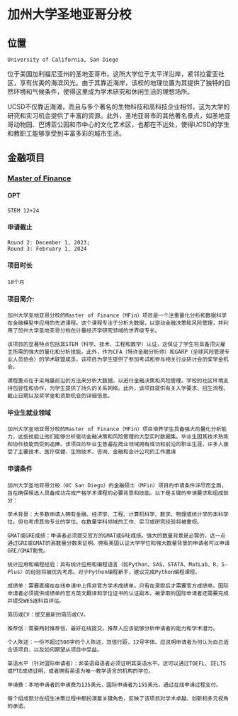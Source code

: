 # 加州大学圣地亚哥分校

## 位置
`University of California, San Diego`

位于美国加利福尼亚州的圣地亚哥市。这所大学位于太平洋沿岸，紧邻拉霍亚社区，享有优美的海滨风光。由于其靠近海岸，该校的地理位置为其提供了独特的自然环境和气候条件，使得这里成为学术研究和休闲生活的理想场所。

UCSD不仅靠近海滩，而且与多个著名的生物科技和高科技企业相邻，这为大学的研究和实习机会提供了丰富的资源。此外，圣地亚哥市的其他著名景点，如圣地亚哥动物园、巴博亚公园和市中心的文化艺术区，也都在不远处，使得UCSD的学生和教职工能够享受到丰富多彩的城市生活。

## 金融项目

### [Master of Finance](https://rady.ucsd.edu/programs/master-finance/index.html)

#### OPT 
```
STEM 12+24
```

#### 申请截止 
```
Round 2: December 1, 2023; 
Round 3: February 1, 2024
```
#### 项目时长
```
18个月
```

#### 项目简介: 
```
加州大学圣地亚哥分校的Master of Finance（MFin）项目是一个注重量化分析和数据科学在金融模型中应用的先进课程。这个课程专注于分析大数据，以驱动金融决策和风险管理，并利用了加州大学圣地亚哥分校在计量经济学研究领域的世界级专长​​。

该项目的显著特点包括其STEM（科学、技术、工程和数学）认证，这保证了学生将具备顶尖雇主所需的强大的量化和分析技能。此外，作为CFA（特许金融分析师）和GARP（全球风险管理专业人员协会）的学术联盟成员，该项目为学生提供了参加考试和参与相关行业研讨会的奖学金机会​​。

课程重点在于采用最前沿的方法来分析大数据，以进行金融决策和风险管理​​。学校的社区环境支持包容性和协作，为学生提供了持久的关系网络​​。此外，该项目提供有关入学要求、招生流程、截止日期以及奖学金和资助机会的详细信息​​。
```

#### 毕业生就业领域
```
加州大学圣地亚哥分校的Master of Finance（MFin）项目培养学生具备强大的量化分析能力，这些技能让他们能够分析驱动金融决策和风险管理的大型实时数据集。毕业生因其技术熟练和协作技能而受到追捧。该项目的毕业生普遍在商业领域拥有成功和前沿的职业生涯，许多人接受了主要技术、医疗保健、生物技术、咨询、金融和会计公司的工作邀请
```

#### 申请条件
```
加州大学圣地亚哥分校（UC San Diego）的金融硕士（MFin）项目的申请条件详尽而全面，旨在确保候选人具备成功完成严格学术课程的必要背景和技能。以下是关键的申请要求和组成部分：

学术背景：大多数申请人拥有金融、经济学、工程、计算机科学、数学、物理或统计学的本科学位。但也考虑其他专业的学位。在数量学科领域的工作、实习或研究经验将被重视​​。

GMAT或GRE成绩：申请者必须提交官方的GMAT或GRE成绩。强大的数量背景是必需的，这一点通过GRE或GMAT的高数量分数来证明。拥有美国认证大学学位和强大数量背景的申请者可以申请GRE/GMAT豁免​​。

统计应用和编程经验：具有统计应用和编程语言（如Python、SAS、STATA、MatLab、R、S-Plus）的经验将被优先考虑。对于Python编程新手，建议完成Python编程课程​​。

成绩单：需要直接在在线申请中上传非官方学术成绩单。只有在录取后才需要官方成绩单。国际申请者必须提供成绩单的官方英文翻译和学位证书的认证副本。被录取的国际申请者还需要完成并提交WES逐科目评估​​。

简历或CV：提交最新的简历或CV​​。

推荐信：需要两封推荐信，最好在线提交。推荐人应该能够分析申请者的能力和学术潜力​​。

个人陈述：一份不超过500字的个人陈述，双倍行距，12号字体。应说明申请者为何认为自己适合该项目，以及如何期望从项目中受益​​。

英语水平（针对国际申请者）：非英语母语者必须证明其英语水平。这可以通过TOEFL、IELTS或PTE成绩证明，或者拥有英语为唯一教学语言的机构的学位​​。

申请费：本地申请者的申请费为135美元，国际申请者为155美元，通过在线申请过程支付​​。

每个组成部分在招生决策过程中都扮演着关键角色，反映了该项目对学术卓越、创新和多元视角的承诺。
```